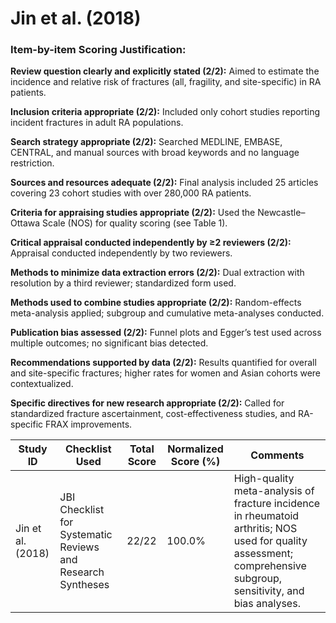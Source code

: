 # Jin et al. (2018)

### Item-by-item Scoring Justification:

**Review question clearly and explicitly stated (2/2):** Aimed to estimate the incidence and relative risk of fractures (all, fragility, and site-specific) in RA patients.

**Inclusion criteria appropriate (2/2):** Included only cohort studies reporting incident fractures in adult RA populations.

**Search strategy appropriate (2/2):** Searched MEDLINE, EMBASE, CENTRAL, and manual sources with broad keywords and no language restriction.

**Sources and resources adequate (2/2):** Final analysis included 25 articles covering 23 cohort studies with over 280,000 RA patients.

**Criteria for appraising studies appropriate (2/2):** Used the Newcastle–Ottawa Scale (NOS) for quality scoring (see Table 1).

**Critical appraisal conducted independently by ≥2 reviewers (2/2):** Appraisal conducted independently by two reviewers.

**Methods to minimize data extraction errors (2/2):** Dual extraction with resolution by a third reviewer; standardized form used.

**Methods used to combine studies appropriate (2/2):** Random-effects meta-analysis applied; subgroup and cumulative meta-analyses conducted.

**Publication bias assessed (2/2):** Funnel plots and Egger’s test used across multiple outcomes; no significant bias detected.

**Recommendations supported by data (2/2):** Results quantified for overall and site-specific fractures; higher rates for women and Asian cohorts were contextualized.

**Specific directives for new research appropriate (2/2):** Called for standardized fracture ascertainment, cost-effectiveness studies, and RA-specific FRAX improvements.

| Study ID | Checklist Used | Total Score | Normalized Score (%) | Comments |
| --- | --- | --- | --- | --- |
| Jin et al. (2018) | JBI Checklist for Systematic Reviews and Research Syntheses | 22/22 | 100.0% | High-quality meta-analysis of fracture incidence in rheumatoid arthritis; NOS used for quality assessment; comprehensive subgroup, sensitivity, and bias analyses. |
